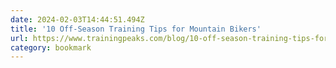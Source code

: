 ```yaml
---
date: 2024-02-03T14:44:51.494Z
title: '10 Off-Season Training Tips for Mountain Bikers'
url: https://www.trainingpeaks.com/blog/10-off-season-training-tips-for-mountain-bikers/
category: bookmark
---
```

